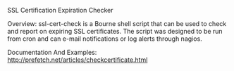 SSL Certification Expiration Checker

Overview: ssl-cert-check is a Bourne shell script that can be used to check and report
          on expiring SSL certificates. The script was designed to be run from cron and
          can e-mail notifications or log alerts through nagios.

Documentation And Examples: http://prefetch.net/articles/checkcertificate.html
